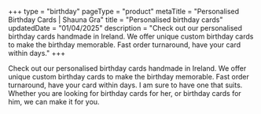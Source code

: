 +++
type = "birthday"
pageType = "product"
metaTitle = "Personalised Birthday Cards | Shauna Gra"
title = "Personalised birthday cards"
updatedDate = "01/04/2025"
description = "Check out our personalised birthday cards handmade in Ireland. We offer unique custom birthday cards to make the birthday memorable. Fast order turnaround, have your card within days."
+++

Check out our personalised birthday cards handmade in Ireland. We offer unique custom birthday cards to make the birthday memorable. Fast order turnaround, have your card within days. I am sure to have one that suits. Whether you are looking for birthday cards for her, or birthday cards for him, we can make it for you.
